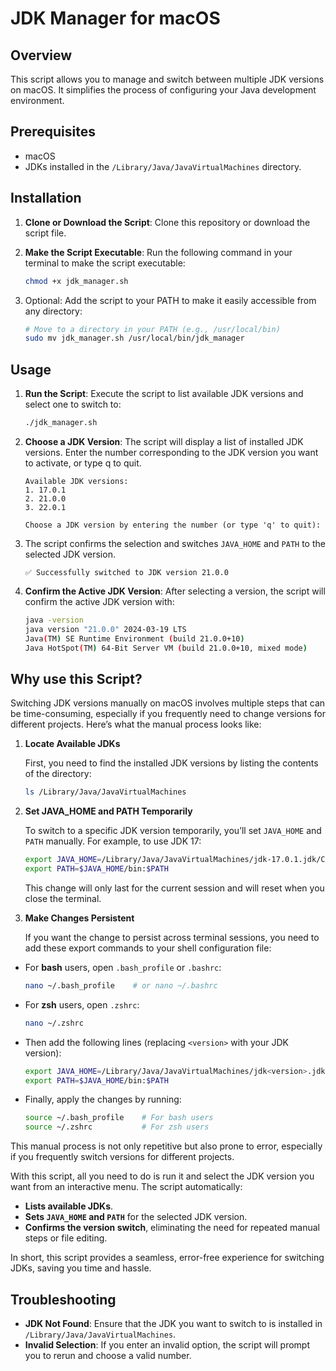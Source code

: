 # JDK Manager for macOS

## Overview
This script allows you to manage and switch between multiple JDK versions on macOS. It simplifies the process of configuring your Java development environment.

## Prerequisites
- macOS
- JDKs installed in the `/Library/Java/JavaVirtualMachines` directory.

## Installation
1. **Clone or Download the Script**: 
   Clone this repository or download the script file.

2. **Make the Script Executable**:
   Run the following command in your terminal to make the script executable:
   ```bash
   chmod +x jdk_manager.sh
   ```
3. Optional: Add the script to your PATH to make it easily accessible from any directory:
   ```bash
   # Move to a directory in your PATH (e.g., /usr/local/bin) 
   sudo mv jdk_manager.sh /usr/local/bin/jdk_manager
   ```

## Usage
1. **Run the Script**: Execute the script to list available JDK versions and select one to switch to:
   ```sh
   ./jdk_manager.sh
   ```
2. **Choose a JDK Version**: The script will display a list of installed JDK versions.
Enter the number corresponding to the JDK version you want to activate, or type q to quit.
   ```plaintext
   Available JDK versions:
   1. 17.0.1
   2. 21.0.0
   3. 22.0.1

   Choose a JDK version by entering the number (or type 'q' to quit): 
   ```
3. The script confirms the selection and switches `JAVA_HOME` and `PATH` to the selected JDK version.
   ```plaintext
   ✅ Successfully switched to JDK version 21.0.0
   ```
3. **Confirm the Active JDK Version**: After selecting a version, the script will confirm the active JDK version with:
   ```bash
   java -version
   java version "21.0.0" 2024-03-19 LTS
   Java(TM) SE Runtime Environment (build 21.0.0+10)
   Java HotSpot(TM) 64-Bit Server VM (build 21.0.0+10, mixed mode)

   ```

## Why use this Script?

Switching JDK versions manually on macOS involves multiple steps that can be time-consuming, especially if you frequently need to change versions for different projects. Here’s what the manual process looks like:

1. **Locate Available JDKs**
   
   First, you need to find the installed JDK versions by listing the contents of the directory:
   ```bash
   ls /Library/Java/JavaVirtualMachines
   ```
2. **Set JAVA_HOME and PATH Temporarily**

   To switch to a specific JDK version temporarily, you’ll set `JAVA_HOME` and `PATH` manually. For example, to use JDK 17:
   ```bash
   export JAVA_HOME=/Library/Java/JavaVirtualMachines/jdk-17.0.1.jdk/Contents/Home
   export PATH=$JAVA_HOME/bin:$PATH
   ```

   This change will only last for the current session and will reset when you close the terminal.

2. **Make Changes Persistent**

   If you want the change to persist across terminal sessions, you need to add these export commands to your shell configuration file:

- For **bash** users, open `.bash_profile` or `.bashrc`:

   ```bash
   nano ~/.bash_profile    # or nano ~/.bashrc
   ```
- For **zsh** users, open `.zshrc`:

   ```bash
   nano ~/.zshrc
   ```

- Then add the following lines (replacing `<version>` with your JDK version):
   ```bash
   export JAVA_HOME=/Library/Java/JavaVirtualMachines/jdk<version>.jdk/Contents/Home
   export PATH=$JAVA_HOME/bin:$PATH
   ```
- Finally, apply the changes by running:
   ```bash
   source ~/.bash_profile    # For bash users
   source ~/.zshrc           # For zsh users
   ```
This manual process is not only repetitive but also prone to error, especially if you frequently switch versions for different projects.

With this script, all you need to do is run it and select the JDK version you want from an interactive menu. The script automatically:

- **Lists available JDKs**.
- **Sets `JAVA_HOME` and `PATH`** for the selected JDK version.
- **Confirms the version switch**, eliminating the need for repeated manual steps or file editing.

In short, this script provides a seamless, error-free experience for switching JDKs, saving you time and hassle.

 
## Troubleshooting
- **JDK Not Found**: Ensure that the JDK you want to switch to is installed in `/Library/Java/JavaVirtualMachines`.
- **Invalid Selection**: If you enter an invalid option, the script will prompt you to rerun and choose a valid number.